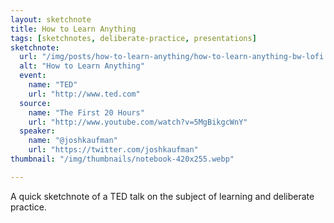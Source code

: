 ```yaml
---
layout: sketchnote
title: How to Learn Anything
tags: [sketchnotes, deliberate-practice, presentations]
sketchnote:
  url: "/img/posts/how-to-learn-anything/how-to-learn-anything-bw-lofi.webp"
  alt: "How to Learn Anything"
  event:
    name: "TED"
    url: "http://www.ted.com"
  source:
    name: "The First 20 Hours"
    url: "http://www.youtube.com/watch?v=5MgBikgcWnY"
  speaker:
    name: "@joshkaufman"
    url: "https://twitter.com/joshkaufman"
thumbnail: "/img/thumbnails/notebook-420x255.webp"

---
```


A quick sketchnote of a TED talk on the subject of learning and deliberate practice.
